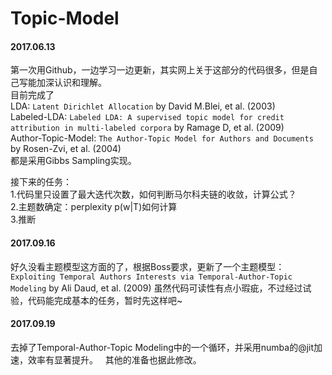 # Topic-Model 
#### 2017.06.13
第一次用Github，一边学习一边更新，其实网上关于这部分的代码很多，但是自己写能加深认识和理解。  
目前完成了  
LDA: `Latent Dirichlet Allocation` by David M.Blei, et al. (2003)  
Labeled-LDA: `Labeled LDA: A supervised topic model for credit attribution in multi-labeled corpora` by Ramage D, et al. (2009)  
Author-Topic-Model: `The Author-Topic Model for Authors and Documents` by Rosen-Zvi, et al. (2004)  
都是采用Gibbs Sampling实现。

接下来的任务：</br>
1.代码里只设置了最大迭代次数，如何判断马尔科夫链的收敛，计算公式？</br>
2.主题数确定：perplexity p(w|T)如何计算</br>
3.推断</br>


#### 2017.09.16
好久没看主题模型这方面的了，根据Boss要求，更新了一个主题模型：  
`Exploiting Temporal Authors Interests via Temporal-Author-Topic Modeling` by Ali Daud, et al. (2009)
虽然代码可读性有点小瑕疵，不过经过试验，代码能完成基本的任务，暂时先这样吧~

#### 2017.09.19
去掉了Temporal-Author-Topic Modeling中的一个循环，并采用numba的@jit加速，效率有显著提升。  
其他的准备也据此修改。
